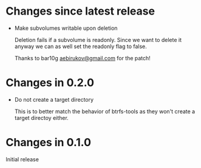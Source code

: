 # Changes since latest release

-   Make subvolumes writable upon deletion

    Deletion fails if a subvolume is readonly. Since we want to delete it
    anyway we can as well set the readonly flag to false.

    Thanks to bar10g <aebirukov@gmail.com> for the patch!

# Changes in 0.2.0

-   Do not create a target directory

    This is to better match the behavior of btrfs-tools as they won't create
    a target directoy either.

# Changes in 0.1.0

Initial release
